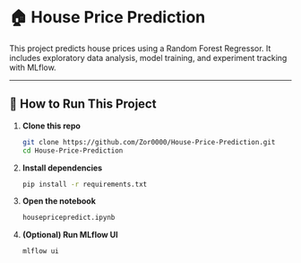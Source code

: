 # 🏠 House Price Prediction

This project predicts house prices using a Random Forest Regressor. It includes exploratory data analysis, model training, and experiment tracking with MLflow.

---

## 🧭 How to Run This Project

1. **Clone this repo**
   ```bash
   git clone https://github.com/Zor0000/House-Price-Prediction.git
   cd House-Price-Prediction
2. **Install dependencies**
   ```bash
   pip install -r requirements.txt
3. **Open the notebook**
   ```bash
   housepricepredict.ipynb
4. **(Optional) Run MLflow UI**
   ```bash
   mlflow ui
